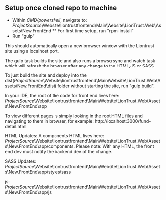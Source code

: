 ## Setup once cloned repo to machine
* Within *CMD/powershell*, navigate to: $ProjectSource$\Website\liontrustfrontend\Main\Website\LionTrust.Web\Assets\New.FrontEnd
** For first time setup, run "npm-install"
* Run "gulp"

This should automatically open a new browser window with the Liontrust site using a localhost port. 

The gulp task builds the site and also runs a browsersync and watch task which will refresh the browser after any change to the HTML,JS or SASS.

To just build the site and deploy into the dist($ProjectSource$\Website\liontrustfrontend\Main\Website\LionTrust.Web\Assets\New.FrontEnd\dist) folder without starting the site, run "gulp build".

In your IDE, the root of the code for front end lives here: $ProjectSource$\Website\liontrustfrontend\Main\Website\LionTrust.Web\Assets\New.FrontEnd\app

To view different pages is simply looking in the root HTML files and navigating to them in browser, for example: http://localhost:3000/fund-detail.html



HTML Updates:
A components HTML lives here:  $ProjectSource$\Website\liontrustfrontend\Main\Website\LionTrust.Web\Assets\New.FrontEnd\app\components.
Please note: With any HTML, the front end dev must notify the backend dev of the change.

SASS Updates:
$ProjectSource$\Website\liontrustfrontend\Main\Website\LionTrust.Web\Assets\New.FrontEnd\app\styles\sass

js:
$ProjectSource$\Website\liontrustfrontend\Main\Website\LionTrust.Web\Assets\New.FrontEnd\app\js